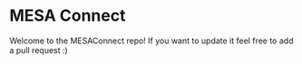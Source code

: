 <h1>MESA Connect</h1>

Welcome to the MESAConnect repo! If you want to update it feel free to add a pull request :)
